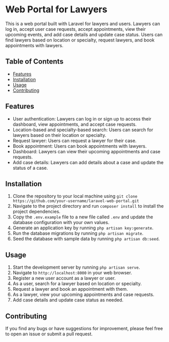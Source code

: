 # Web Portal for Lawyers

This is a web portal built with Laravel for lawyers and users. Lawyers can log in, accept user case requests, accept appointments, view their upcoming events, and add case details and update case status. Users can find lawyers based on location or specialty, request lawyers, and book appointments with lawyers.

## Table of Contents
- [Features](#features)
- [Installation](#installation)
- [Usage](#usage)
- [Contributing](#contributing)

## Features
- User authentication: Lawyers can log in or sign up to access their dashboard, view appointments, and accept case requests.
- Location-based and specialty-based search: Users can search for lawyers based on their location or specialty.
- Request lawyer: Users can request a lawyer for their case.
- Book appointment: Users can book appointments with lawyers.
- Dashboard: Lawyers can view their upcoming appointments and case requests.
- Add case details: Lawyers can add details about a case and update the status of a case.

## Installation
1. Clone the repository to your local machine using `git clone https://github.com/your-username/laravel-web-portal.git`
2. Navigate to the project directory and run `composer install` to install the project dependencies.
3. Copy the `.env.example` file to a new file called `.env` and update the database configuration with your own values.
4. Generate an application key by running `php artisan key:generate`.
5. Run the database migrations by running `php artisan migrate`.
6. Seed the database with sample data by running `php artisan db:seed`.

## Usage
1. Start the development server by running `php artisan serve`.
2. Navigate to `http://localhost:8000` in your web browser.
3. Register a new user account as a lawyer or user.
4. As a user, search for a lawyer based on location or specialty.
5. Request a lawyer and book an appointment with them.
6. As a lawyer, view your upcoming appointments and case requests.
7. Add case details and update case status as needed.

## Contributing
If you find any bugs or have suggestions for improvement, please feel free to open an issue or submit a pull request.

